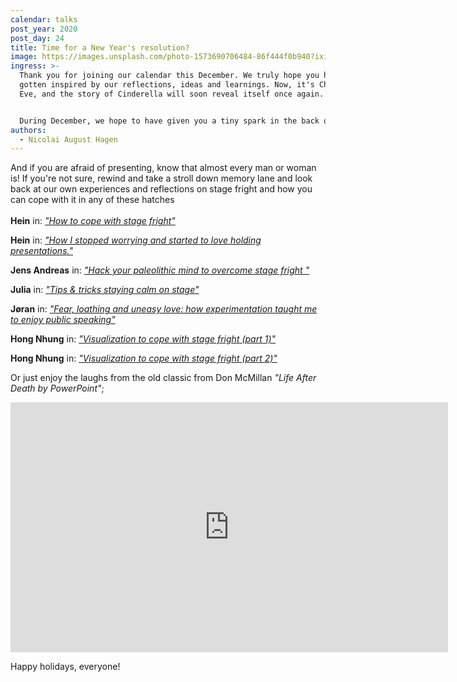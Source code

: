 ```yaml
---
calendar: talks
post_year: 2020
post_day: 24
title: Time for a New Year's resolution?
image: https://images.unsplash.com/photo-1573690706484-86f444f0b940?ixid=MXwxMjA3fDB8MHxwaG90by1wYWdlfHx8fGVufDB8fHw%3D&ixlib=rb-1.2.1&auto=format&fit=crop&w=934&q=80
ingress: >-
  Thank you for joining our calendar this December. We truly hope you have
  gotten inspired by our reflections, ideas and learnings. Now, it's Christmas
  Eve, and the story of Cinderella will soon reveal itself once again. Relax. 


  During December, we hope to have given you a tiny spark in the back of your head. Share more with others, try presenting more, in the year to come. We promise you that it will be worth it!
authors:
  - Nicolai August Hagen
---
```

And if you are afraid of presenting, know that almost every man or woman is! If you're not sure, rewind and take a stroll down memory lane and look back at our own experiences and reflections on stage fright and how you can cope with it in any of these hatches\
\
**Hein** in: *["How to cope with stage fright"](https://www.talks.christmas/2020/2)*

**Hein** in:  *["How I stopped worrying and started to love holding presentations."](https://www.talks.christmas/2020/3)*

**Jens Andreas** in:  *["Hack your paleolithic mind to overcome stage fright
"](https://www.talks.christmas/2020/9)*

**Julia** in:  *["Tips & tricks staying calm on stage"](https://www.talks.christmas/2020/10)*

**Jøran** in:  *["Fear, loathing and uneasy love: how experimentation taught me to enjoy public speaking"](https://www.talks.christmas/2020/11)*

**Hong Nhung** in:  *["Visualization to cope with stage fright (part 1)"](https://www.talks.christmas/2020/20)*

**Hong Nhung** in:  *["Visualization to cope with stage fright (part 2)"](https://www.talks.christmas/2020/21)*

Or just enjoy the laughs from the old classic from Don McMillan *"Life After Death by PowerPoint"*;

<iframe style="border:none;" width="700" height="400"  src="https://www.youtube.com/embed/MjcO2ExtHso">
</iframe>

Happy holidays, everyone!
